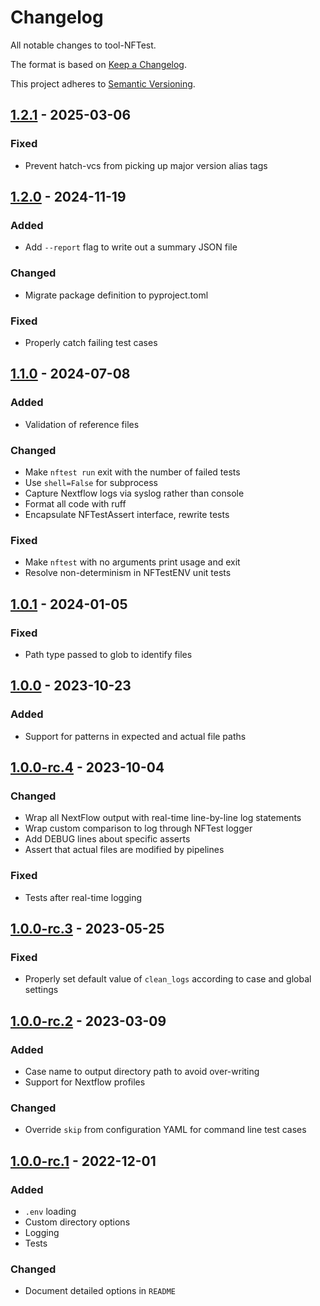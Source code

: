 # Changelog

All notable changes to tool-NFTest.

The format is based on [Keep a Changelog](https://keepachangelog.com/en/1.0.0/).

This project adheres to [Semantic Versioning](https://semver.org/spec/v2.0.0.html).

## [1.2.1] - 2025-03-06

### Fixed

- Prevent hatch-vcs from picking up major version alias tags

## [1.2.0] - 2024-11-19

### Added

- Add `--report` flag to write out a summary JSON file

### Changed

- Migrate package definition to pyproject.toml

### Fixed

- Properly catch failing test cases

## [1.1.0] - 2024-07-08

### Added

- Validation of reference files

### Changed

- Make `nftest run` exit with the number of failed tests
- Use `shell=False` for subprocess
- Capture Nextflow logs via syslog rather than console
- Format all code with ruff
- Encapsulate NFTestAssert interface, rewrite tests

### Fixed

- Make `nftest` with no arguments print usage and exit
- Resolve non-determinism in NFTestENV unit tests

## [1.0.1] - 2024-01-05

### Fixed

- Path type passed to glob to identify files

## [1.0.0] - 2023-10-23

### Added

- Support for patterns in expected and actual file paths

## [1.0.0-rc.4] - 2023-10-04

### Changed

- Wrap all NextFlow output with real-time line-by-line log statements
- Wrap custom comparison to log through NFTest logger
- Add DEBUG lines about specific asserts
- Assert that actual files are modified by pipelines

### Fixed

- Tests after real-time logging

## [1.0.0-rc.3] - 2023-05-25

### Fixed

- Properly set default value of `clean_logs` according to case and global settings

## [1.0.0-rc.2] - 2023-03-09

### Added

- Case name to output directory path to avoid over-writing
- Support for Nextflow profiles

### Changed

- Override `skip` from configuration YAML for command line test cases

## [1.0.0-rc.1] - 2022-12-01

### Added

- `.env` loading
- Custom directory options
- Logging
- Tests

### Changed

- Document detailed options in `README`

[1.0.0]: https://github.com/uclahs-cds/tool-NFTest/compare/v1.0.0-rc.4...v1.0.0
[1.0.0-rc.1]: https://github.com/uclahs-cds/tool-NFTest/releases/tag/v1.0.0-rc.1
[1.0.0-rc.2]: https://github.com/uclahs-cds/tool-NFTest/compare/v1.0.0-rc.1...v1.0.0-rc.2
[1.0.0-rc.3]: https://github.com/uclahs-cds/tool-NFTest/compare/v1.0.0-rc.2...v1.0.0-rc.3
[1.0.0-rc.4]: https://github.com/uclahs-cds/tool-NFTest/compare/v1.0.0-rc.3...v1.0.0-rc.4
[1.0.1]: https://github.com/uclahs-cds/tool-NFTest/compare/v1.0.0...v1.0.1
[1.1.0]: https://github.com/uclahs-cds/tool-NFTest/compare/v1.0.1...v1.1.0
[1.2.0]: https://github.com/uclahs-cds/tool-NFTest/compare/v1.1.0...v1.2.0
[1.2.1]: https://github.com/uclahs-cds/tool-NFTest/compare/v1.2.0...v1.2.1
